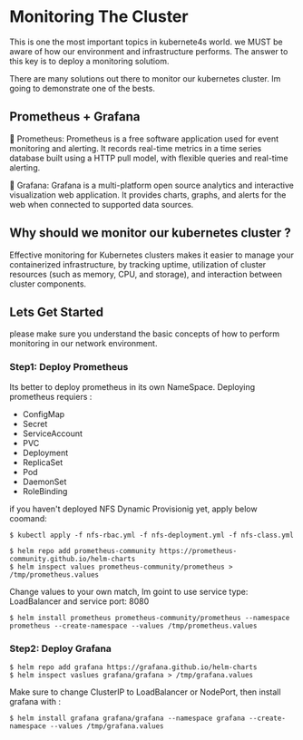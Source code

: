 # Monitoring The Cluster
This is one the most important topics in kubernete4s world. we MUST be aware of how our environment and infrastructure performs. The answer to this key is to deploy a monitoring solutiom.

There are many solutions out there to monitor our kubernetes cluster. Im going to demonstrate one of the bests.

## Prometheus + Grafana
📌 Prometheus: Prometheus is a free software application used for event monitoring and alerting. It records real-time metrics in a time series database built using a HTTP pull model, with flexible queries and real-time alerting.

📌 Grafana: Grafana is a multi-platform open source analytics and interactive visualization web application. It provides charts, graphs, and alerts for the web when connected to supported data sources.

## Why should we monitor our kubernetes cluster ?
Effective monitoring for Kubernetes clusters makes it easier to manage your containerized infrastructure, by tracking uptime, utilization of cluster resources (such as memory, CPU, and storage), and interaction between cluster components.

## Lets Get Started
please make sure you understand the basic concepts of how to perform monitoring in our network environment.

### Step1: Deploy Prometheus
Its better to deploy prometheus in its own NameSpace. Deploying prometheus requiers :
- ConfigMap
- Secret
- ServiceAccount
- PVC
- Deployment
- ReplicaSet
- Pod
- DaemonSet
- RoleBinding

if you haven't deployed NFS Dynamic Provisionig yet, apply below coomand:
```
$ kubectl apply -f nfs-rbac.yml -f nfs-deployment.yml -f nfs-class.yml
```
```
$ helm repo add prometheus-community https://prometheus-community.github.io/helm-charts
$ helm inspect values prometheus-community/prometheus > /tmp/prometheus.values
```
Change values to your own match, Im goint to use service type: LoadBalancer and service port: 8080

```
$ helm install prometheus prometheus-community/prometheus --namespace prometheus --create-namespace --values /tmp/prometheus.values
```
### Step2: Deploy Grafana
```
$ helm repo add grafana https://grafana.github.io/helm-charts
$ helm inspect vaslues grafana/grafana > /tmp/grafana.values
```
Make sure to change ClusterIP to LoadBalancer or NodePort, then install grafana with :
```
$ helm install grafana grafana/grafana --namespace grafana --create-namespace --values /tmp/grafana.values
```